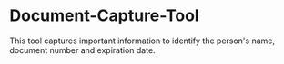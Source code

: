 # Document-Capture-Tool

This tool captures important information to identify the person's name, document number and expiration date.

